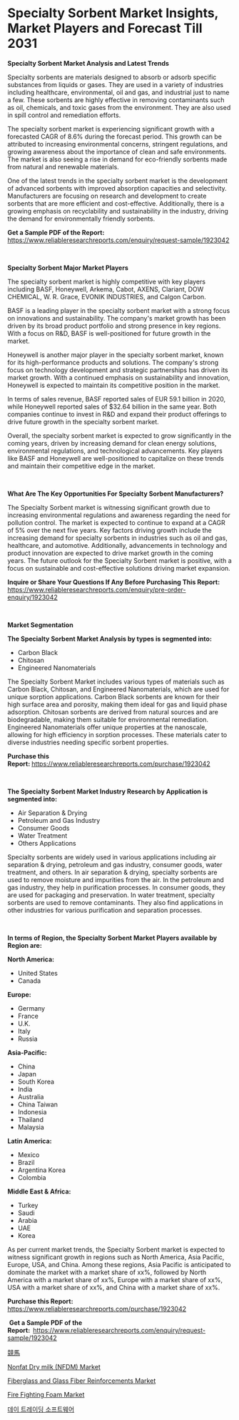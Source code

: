 <p><h1>Specialty Sorbent Market Insights, Market Players and Forecast Till 2031</h1></p><p><strong>Specialty Sorbent Market Analysis and Latest Trends</strong></p>
<p><p>Specialty sorbents are materials designed to absorb or adsorb specific substances from liquids or gases. They are used in a variety of industries including healthcare, environmental, oil and gas, and industrial just to name a few. These sorbents are highly effective in removing contaminants such as oil, chemicals, and toxic gases from the environment. They are also used in spill control and remediation efforts.</p><p>The specialty sorbent market is experiencing significant growth with a forecasted CAGR of 8.6% during the forecast period. This growth can be attributed to increasing environmental concerns, stringent regulations, and growing awareness about the importance of clean and safe environments. The market is also seeing a rise in demand for eco-friendly sorbents made from natural and renewable materials.</p><p>One of the latest trends in the specialty sorbent market is the development of advanced sorbents with improved absorption capacities and selectivity. Manufacturers are focusing on research and development to create sorbents that are more efficient and cost-effective. Additionally, there is a growing emphasis on recyclability and sustainability in the industry, driving the demand for environmentally friendly sorbents.</p></p>
<p><strong>Get a Sample PDF of the Report:&nbsp;</strong> <a href="https://www.reliableresearchreports.com/enquiry/request-sample/1923042">https://www.reliableresearchreports.com/enquiry/request-sample/1923042</a></p>
<p>&nbsp;</p>
<p><strong>Specialty Sorbent Major Market Players</strong></p>
<p><p>The specialty sorbent market is highly competitive with key players including BASF, Honeywell, Arkema, Cabot, AXENS, Clariant, DOW CHEMICAL, W. R. Grace, EVONIK INDUSTRIES, and Calgon Carbon. </p><p>BASF is a leading player in the specialty sorbent market with a strong focus on innovations and sustainability. The company's market growth has been driven by its broad product portfolio and strong presence in key regions. With a focus on R&D, BASF is well-positioned for future growth in the market.</p><p>Honeywell is another major player in the specialty sorbent market, known for its high-performance products and solutions. The company's strong focus on technology development and strategic partnerships has driven its market growth. With a continued emphasis on sustainability and innovation, Honeywell is expected to maintain its competitive position in the market.</p><p>In terms of sales revenue, BASF reported sales of EUR 59.1 billion in 2020, while Honeywell reported sales of $32.64 billion in the same year. Both companies continue to invest in R&D and expand their product offerings to drive future growth in the specialty sorbent market.</p><p>Overall, the specialty sorbent market is expected to grow significantly in the coming years, driven by increasing demand for clean energy solutions, environmental regulations, and technological advancements. Key players like BASF and Honeywell are well-positioned to capitalize on these trends and maintain their competitive edge in the market.</p></p>
<p>&nbsp;</p>
<p><strong>What Are The Key Opportunities For Specialty Sorbent Manufacturers?</strong></p>
<p><p>The Specialty Sorbent market is witnessing significant growth due to increasing environmental regulations and awareness regarding the need for pollution control. The market is expected to continue to expand at a CAGR of 5% over the next five years. Key factors driving growth include the increasing demand for specialty sorbents in industries such as oil and gas, healthcare, and automotive. Additionally, advancements in technology and product innovation are expected to drive market growth in the coming years. The future outlook for the Specialty Sorbent market is positive, with a focus on sustainable and cost-effective solutions driving market expansion.</p></p>
<p><strong>Inquire or Share Your Questions If Any Before Purchasing This Report:</strong> <a href="https://www.reliableresearchreports.com/enquiry/pre-order-enquiry/1923042">https://www.reliableresearchreports.com/enquiry/pre-order-enquiry/1923042</a></p>
<p>&nbsp;</p>
<p><strong>Market Segmentation</strong></p>
<p><strong>The Specialty Sorbent Market Analysis by types is segmented into:</strong></p>
<p><ul><li>Carbon Black</li><li>Chitosan</li><li>Engineered Nanomaterials</li></ul></p>
<p><p>The Specialty Sorbent Market includes various types of materials such as Carbon Black, Chitosan, and Engineered Nanomaterials, which are used for unique sorption applications. Carbon Black sorbents are known for their high surface area and porosity, making them ideal for gas and liquid phase adsorption. Chitosan sorbents are derived from natural sources and are biodegradable, making them suitable for environmental remediation. Engineered Nanomaterials offer unique properties at the nanoscale, allowing for high efficiency in sorption processes. These materials cater to diverse industries needing specific sorbent properties.</p></p>
<p><strong>Purchase this Report:&nbsp;</strong><a href="https://www.reliableresearchreports.com/purchase/1923042">https://www.reliableresearchreports.com/purchase/1923042</a></p>
<p>&nbsp;</p>
<p><strong>The Specialty Sorbent Market Industry Research by Application is segmented into:</strong></p>
<p><ul><li>Air Separation & Drying</li><li>Petroleum and Gas Industry</li><li>Consumer Goods</li><li>Water Treatment</li><li>Others Applications</li></ul></p>
<p><p>Specialty sorbents are widely used in various applications including air separation & drying, petroleum and gas industry, consumer goods, water treatment, and others. In air separation & drying, specialty sorbents are used to remove moisture and impurities from the air. In the petroleum and gas industry, they help in purification processes. In consumer goods, they are used for packaging and preservation. In water treatment, specialty sorbents are used to remove contaminants. They also find applications in other industries for various purification and separation processes.</p></p>
<p>&nbsp;</p>
<p><strong>In terms of Region, the Specialty Sorbent Market Players available by Region are:</strong></p>
<p>
    <p> <strong> North America: </strong>
        <ul>
            <li>United States</li>
            <li>Canada</li>
        </ul>
        </p> 
    <p> <strong> Europe: </strong>
        <ul>
            <li>Germany</li>
            <li>France</li>
            <li>U.K.</li>
            <li>Italy</li>
            <li>Russia</li>
        </ul>
        </p> 
    <p> <strong> Asia-Pacific: </strong>
        <ul>
            <li>China</li>
            <li>Japan</li>
            <li>South Korea</li>
            <li>India</li>
            <li>Australia</li>
            <li>China Taiwan</li>
            <li>Indonesia</li>
            <li>Thailand</li>
            <li>Malaysia</li>
        </ul>
        </p> 
    <p> <strong> Latin America: </strong>
        <ul>
            <li>Mexico</li>
            <li>Brazil</li>
            <li>Argentina Korea</li>
            <li>Colombia</li>
        </ul>
        </p> 
    <p> <strong> Middle East & Africa: </strong>
        <ul>
            <li>Turkey</li>
            <li>Saudi</li>
            <li>Arabia</li>
            <li>UAE</li>
            <li>Korea</li>
        </ul>
    </p>
    </p>
<p><p>As per current market trends, the Specialty Sorbent market is expected to witness significant growth in regions such as North America, Asia Pacific, Europe, USA, and China. Among these regions, Asia Pacific is anticipated to dominate the market with a market share of xx%, followed by North America with a market share of xx%, Europe with a market share of xx%, USA with a market share of xx%, and China with a market share of xx%.</p></p>
<p><strong>Purchase this Report: </strong><a href="https://www.reliableresearchreports.com/purchase/1923042">https://www.reliableresearchreports.com/purchase/1923042</a></p>
<p>&nbsp;<strong>Get a Sample PDF of the Report:&nbsp;&nbsp;</strong><a href="https://www.reliableresearchreports.com/enquiry/request-sample/1923042">https://www.reliableresearchreports.com/enquiry/request-sample/1923042</a></p>
<p><strong></strong></p>
<p><p><a href="https://github.com/adcxff01450218/Market-Research-Report-List-1/blob/main/8042228184464.md">競馬</a></p><p><a href="https://github.com/Whitneyboyettebo9kiw7yr13/Market-Research-Report-List-1/blob/main/nonfat-dry-milk-nfdm-market.md">Nonfat Dry milk (NFDM) Market</a></p><p><a href="https://funky-papaya-cf4.notion.site/Fiberglass-and-Glass-Fiber-Reinforcements-Market-Size-Evaluating-its-Market-Trends-Growth-and-Pro-eb839159aa974546954fbf90c98eca30">Fiberglass and Glass Fiber Reinforcements Market</a></p><p><a href="https://view.publitas.com/reportprime-1/fire-fighting-foam-market-size-growth-and-forecast-from-2024-2031/">Fire Fighting Foam Market</a></p><p><a href="https://github.com/trmesnao7959541/Market-Research-Report-List-1/blob/main/1097556184488.md">데이 트레이딩 소프트웨어</a></p></p>